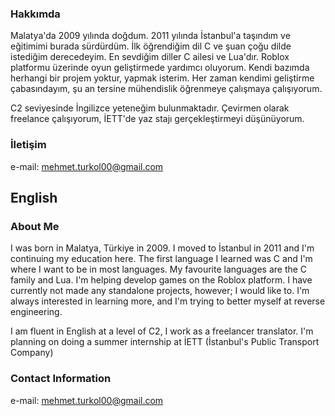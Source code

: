### Hakkımda

Malatya'da 2009 yılında doğdum. 2011 yılında İstanbul'a taşındım ve eğitimimi burada sürdürdüm. İlk öğrendiğim dil C ve şuan çoğu dilde istediğim derecedeyim. En sevdiğim diller C ailesi ve Lua'dır.
Roblox platformu üzerinde oyun geliştirmede yardımcı oluyorum. Kendi bazımda herhangi bir projem yoktur, yapmak isterim. Her zaman kendimi geliştirme çabasındayım, şu an tersine mühendislik öğrenmeye çalışmaya çalışıyorum.

C2 seviyesinde İngilizce yeteneğim bulunmaktadır. Çevirmen olarak freelance çalışıyorum, İETT'de yaz stajı gerçekleştirmeyi düşünüyorum. 

### İletişim

e-mail: mehmet.turkol00@gmail.com

## English

### About Me

I was born in Malatya, Türkiye in 2009. I moved to İstanbul in 2011 and I'm continuing my education here. The first language I learned was C and I'm where I want to be in most languages. My favourite languages are the C family and Lua. I'm helping develop games on the Roblox platform. I have currently not made any standalone projects, however; I would like to. I'm always interested in learning more, and I'm trying to better myself at reverse engineering.

I am fluent in English at a level of C2, I work as a freelancer translator. I'm planning on doing a summer internship at İETT (İstanbul's Public Transport Company)

### Contact Information

e-mail: mehmet.turkol00@gmail.com
